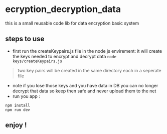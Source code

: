 # ecryption_decryption_data
this is a small reusable code lib for data encryption basic system

## steps to use
- first run the createKeypairs.js file in the node js envirement: it will create the keys needed to encrypt and decrypt data
`node keys/createKeypairs.js`
> two key pairs will be created in the same directory each in a seperate file
>
- note if you lose those keys and you have data in DB you can no longer decrypt that data so keep then safe and never upload them to the net
- run you app :
```
npm install
npm run dev
```
## enjoy !